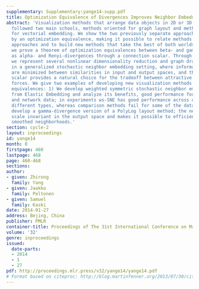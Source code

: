 ```yaml
---
supplementary: Supplementary:yange14-supp.pdf
title: Optimization Equivalence of Divergences Improves Neighbor Embedding
abstract: 'Visualization methods that arrange data objects in 2D or 3D layouts have
  followed two main schools, methods oriented for graph layout and methods oriented
  for vectorial embedding. We show the two previously separate approaches are tied
  by an optimization equivalence, making it possible to relate methods from the two
  approaches and to build new methods that take the best of both worlds.  In detail,
  we prove a theorem of optimization equivalences between beta- and gamma-, as well
  as alpha- and Renyi-divergences through a connection scalar. Through the equivalences
  we represent several nonlinear dimensionality reduction and graph drawing methods
  in a generalized stochastic neighbor embedding setting, where information divergences
  are minimized between similarities in input and output spaces, and the optimal connection
  scalar provides a natural choice for the tradeoff between attractive and repulsive
  forces. We give two examples of developing new visualization methods through the
  equivalences: 1) We develop weighted symmetric stochastic neighbor embedding (ws-SNE)
  from Elastic Embedding and analyze its benefits, good performance for both vectorial
  and network data; in experiments ws-SNE has good performance across data sets of
  different types, whereas comparison methods fail for some of the data sets; 2) we
  develop a gamma-divergence version of a PolyLog layout method; the new method is
  scale invariant in the output space and makes it possible to efficiently use large-scale
  smoothed neighborhoods.'
section: cycle-2
layout: inproceedings
id: yange14
month: 0
firstpage: 460
lastpage: 468
page: 460-468
sections: 
author:
- given: Zhirong
  family: Yang
- given: Jaakko
  family: Peltonen
- given: Samuel
  family: Kaski
date: 2014-01-27
address: Bejing, China
publisher: PMLR
container-title: Proceedings of The 31st International Conference on Machine Learning
volume: '32'
genre: inproceedings
issued:
  date-parts:
  - 2014
  - 1
  - 27
pdf: http://proceedings.mlr.press/v32/yange14/yange14.pdf
# Format based on citeproc: http://blog.martinfenner.org/2013/07/30/citeproc-yaml-for-bibliographies/
---
```


